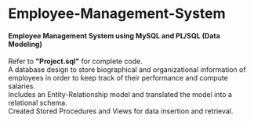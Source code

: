 # Employee-Management-System
#### Employee Management System using MySQL and PL/SQL (Data Modeling)

Refer to <strong>"Project.sql"</strong> for complete code. </br>
A database design to store biographical and organizational information of employees in order to keep track of their 
performance and compute salaries. </br>
Includes an Entity-Relationship model and translated the model into a relational schema. </br>
Created Stored Procedures and Views for data insertion and retrieval.
